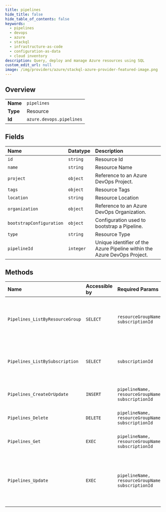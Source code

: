 ```yaml
---
title: pipelines
hide_title: false
hide_table_of_contents: false
keywords:
  - pipelines
  - devops
  - azure    
  - stackql
  - infrastructure-as-code
  - configuration-as-data
  - cloud inventory
description: Query, deploy and manage Azure resources using SQL
custom_edit_url: null
image: /img/providers/azure/stackql-azure-provider-featured-image.png
---
```

  
    

## Overview
<table><tbody>
<tr><td><b>Name</b></td><td><code>pipelines</code></td></tr>
<tr><td><b>Type</b></td><td>Resource</td></tr>
<tr><td><b>Id</b></td><td><code>azure.devops.pipelines</code></td></tr>
</tbody></table>

## Fields
| Name | Datatype | Description |
|:-----|:---------|:------------|
| `id` | `string` | Resource Id |
| `name` | `string` | Resource Name |
| `project` | `object` | Reference to an Azure DevOps Project. |
| `tags` | `object` | Resource Tags |
| `location` | `string` | Resource Location |
| `organization` | `object` | Reference to an Azure DevOps Organization. |
| `bootstrapConfiguration` | `object` | Configuration used to bootstrap a Pipeline. |
| `type` | `string` | Resource Type |
| `pipelineId` | `integer` | Unique identifier of the Azure Pipeline within the Azure DevOps Project. |
## Methods
| Name | Accessible by | Required Params | Description |
|:-----|:--------------|:----------------|:------------|
| `Pipelines_ListByResourceGroup` | `SELECT` | `resourceGroupName, subscriptionId` | Lists all Azure Pipelines under the specified resource group. |
| `Pipelines_ListBySubscription` | `SELECT` | `subscriptionId` | Lists all Azure Pipelines under the specified subscription. |
| `Pipelines_CreateOrUpdate` | `INSERT` | `pipelineName, resourceGroupName, subscriptionId` | Creates or updates an Azure Pipeline. |
| `Pipelines_Delete` | `DELETE` | `pipelineName, resourceGroupName, subscriptionId` | Deletes an Azure Pipeline. |
| `Pipelines_Get` | `EXEC` | `pipelineName, resourceGroupName, subscriptionId` | Gets an existing Azure Pipeline. |
| `Pipelines_Update` | `EXEC` | `pipelineName, resourceGroupName, subscriptionId` | Updates the properties of an Azure Pipeline. Currently, only tags can be updated. |
